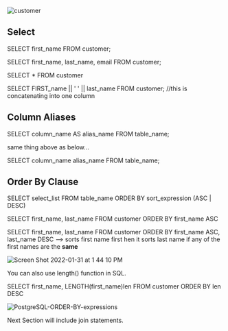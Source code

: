 ![customer](https://user-images.githubusercontent.com/89083313/151842585-362c561e-b97b-437e-a308-a716fa171d93.png)

## Select
SELECT first_name FROM customer;

SELECT first_name, last_name, email FROM customer; 

SELECT * FROM customer

SELECT FIRST_name || ' ' || last_name FROM customer; //this is concatenating into one column


## Column Aliases

SELECT column_name AS alias_name FROM table_name;

same thing above as below...

SELECT column_name alias_name FROM table_name; 

## Order By Clause

SELECT select_list FROM table_name ORDER BY sort_expression (ASC | DESC)

SELECT first_name, last_name FROM customer ORDER BY first_name ASC 

SELECT first_name, last_name FROM customer ORDER BY first_name ASC, last_name DESC --> sorts first name first hen it sorts last name if any of the first names are the **same** 

![Screen Shot 2022-01-31 at 1 44 10 PM](https://user-images.githubusercontent.com/89083313/151853602-d57f6173-7493-4b11-9c92-03eefefcafb5.png)



You can also use length() function in SQL. 

SELECT first_name, LENGTH(first_name)len FROM customer ORDER BY len DESC


![PostgreSQL-ORDER-BY-expressions](https://user-images.githubusercontent.com/89083313/151853467-eabb81c9-22c6-4deb-ae54-24e72ea4cfce.png)


Next Section will include join statements.
